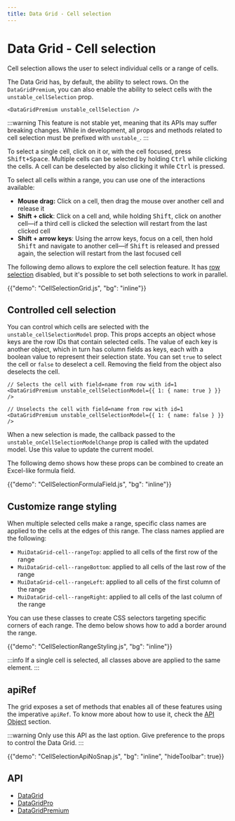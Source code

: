 ```yaml
---
title: Data Grid - Cell selection
---
```


# Data Grid - Cell selection [<span class="plan-premium"></span>](/x/introduction/licensing/#premium-plan 'Premium plan')

<p class="description">Cell selection allows the user to select individual cells or a range of cells.</p>

The Data Grid has, by default, the ability to select rows.
On the `DataGridPremium`, you can also enable the ability to select cells with the `unstable_cellSelection` prop.

```tsx
<DataGridPremium unstable_cellSelection />
```

:::warning
This feature is not stable yet, meaning that its APIs may suffer breaking changes.
While in development, all props and methods related to cell selection must be prefixed with `unstable_`.
:::

To select a single cell, click on it or, with the cell focused, press <kbd><kbd class="key">Shift</kbd>+<kbd class="key">Space</kbd></kbd>.
Multiple cells can be selected by holding <kbd class="key">Ctrl</kbd> while clicking the cells.
A cell can be deselected by also clicking it while <kbd class="key">Ctrl</kbd> is pressed.

To select all cells within a range, you can use one of the interactions available:

- **Mouse drag:** Click on a cell, then drag the mouse over another cell and release it
- **Shift + click**: Click on a cell and, while holding <kbd class="key">Shift</kbd>, click on another cell—if a third cell is clicked the selection will restart from the last clicked cell
- **Shift + arrow keys**: Using the arrow keys, focus on a cell, then hold <kbd class="key">Shift</kbd> and navigate to another cell—if <kbd class="key">Shift</kbd> is released and pressed again, the selection will restart from the last focused cell

The following demo allows to explore the cell selection feature.
It has [row selection](/x/react-data-grid/row-selection/) disabled, but it's possible to set both selections to work in parallel.

{{"demo": "CellSelectionGrid.js", "bg": "inline"}}

## Controlled cell selection

You can control which cells are selected with the `unstable_cellSelectionModel` prop.
This props accepts an object whose keys are the row IDs that contain selected cells.
The value of each key is another object, which in turn has column fields as keys, each with a boolean value to represent their selection state. You can set `true` to select the cell or `false` to deselect a cell.
Removing the field from the object also deselects the cell.

```tsx
// Selects the cell with field=name from row with id=1
<DataGridPremium unstable_cellSelectionModel={{ 1: { name: true } }} />

// Unselects the cell with field=name from row with id=1
<DataGridPremium unstable_cellSelectionModel={{ 1: { name: false } }} />
```

When a new selection is made, the callback passed to the `unstable_onCellSelectionModelChange` prop is called with the updated model.
Use this value to update the current model.

The following demo shows how these props can be combined to create an Excel-like formula field.

{{"demo": "CellSelectionFormulaField.js", "bg": "inline"}}

## Customize range styling

When multiple selected cells make a range, specific class names are applied to the cells at the edges of this range.
The class names applied are the following:

- `MuiDataGrid-cell--rangeTop`: applied to all cells of the first row of the range
- `MuiDataGrid-cell--rangeBottom`: applied to all cells of the last row of the range
- `MuiDataGrid-cell--rangeLeft`: applied to all cells of the first column of the range
- `MuiDataGrid-cell--rangeRight`: applied to all cells of the last column of the range

You can use these classes to create CSS selectors targeting specific corners of each range.
The demo below shows how to add a border around the range.

{{"demo": "CellSelectionRangeStyling.js", "bg": "inline"}}

:::info
If a single cell is selected, all classes above are applied to the same element.
:::

## apiRef

The grid exposes a set of methods that enables all of these features using the imperative `apiRef`. To know more about how to use it, check the [API Object](/x/react-data-grid/api-object/) section.

:::warning
Only use this API as the last option. Give preference to the props to control the Data Grid.
:::

{{"demo": "CellSelectionApiNoSnap.js", "bg": "inline", "hideToolbar": true}}

## API

- [DataGrid](/x/api/data-grid/data-grid/)
- [DataGridPro](/x/api/data-grid/data-grid-pro/)
- [DataGridPremium](/x/api/data-grid/data-grid-premium/)
